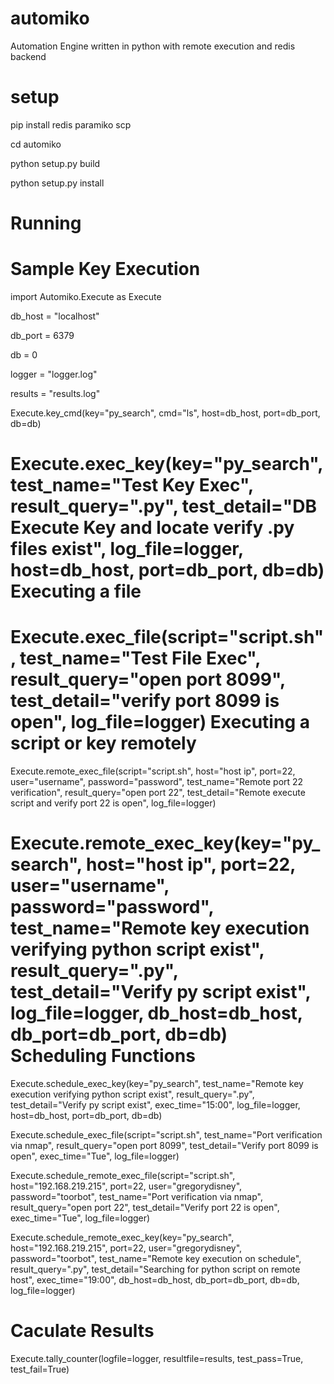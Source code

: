 automiko
========

Automation Engine written in python with remote execution and redis backend

setup
========
pip install redis paramiko scp


cd automiko 


python setup.py build


python setup.py install

Running
========

Sample Key Execution
========

import Automiko.Execute as Execute

db_host = "localhost"

db_port = 6379

db = 0

logger = "logger.log"

results = "results.log"


Execute.key_cmd(key="py_search",
                cmd="ls",
                host=db_host,
                port=db_port,
                db=db)

Execute.exec_key(key="py_search",
                 test_name="Test Key Exec",
                 result_query=".py",
                 test_detail="DB Execute Key and locate verify .py files exist",
                 log_file=logger,
                 host=db_host,
                 port=db_port,
                 db=db)
Executing a file
========
Execute.exec_file(script="script.sh",
                  test_name="Test File Exec",
                  result_query="open port 8099",
                  test_detail="verify port 8099 is open",
                  log_file=logger)
Executing a script or key remotely
========
Execute.remote_exec_file(script="script.sh",
                         host="host ip",
                         port=22,
                         user="username",
                         password="password",
                         test_name="Remote port 22 verification",
                         result_query="open port 22",
                         test_detail="Remote execute script and verify port 22 is open",
                         log_file=logger)

Execute.remote_exec_key(key="py_search",
                        host="host ip",
                        port=22,
                        user="username",
                        password="password",
                        test_name="Remote key execution verifying python script exist",
                        result_query=".py",
                        test_detail="Verify py script exist",
                        log_file=logger,
                        db_host=db_host,
                        db_port=db_port,
                        db=db)
Scheduling Functions
========
Execute.schedule_exec_key(key="py_search",
                        test_name="Remote key execution verifying python script exist",
                        result_query=".py",
                        test_detail="Verify py script exist",
                        exec_time="15:00",
                        log_file=logger,
                        host=db_host,
                        port=db_port,
                        db=db)

Execute.schedule_exec_file(script="script.sh",
                           test_name="Port verification via nmap",
                           result_query="open port 8099",
                           test_detail="Verify port 8099 is open",
                           exec_time="Tue",
                           log_file=logger)

Execute.schedule_remote_exec_file(script="script.sh",
                                  host="192.168.219.215",
                                  port=22,
                                  user="gregorydisney",
                                  password="toorbot",
                                  test_name="Port verification via nmap",
                                  result_query="open port 22",
                                  test_detail="Verify port 22 is open",
                                  exec_time="Tue",
                                  log_file=logger)


Execute.schedule_remote_exec_key(key="py_search",
                                 host="192.168.219.215",
                                 port=22,
                                 user="gregorydisney",
                                 password="toorbot",
                                 test_name="Remote key execution on schedule",
                                 result_query=".py",
                                 test_detail="Searching for python script on remote host",
                                 exec_time="19:00",
                                 db_host=db_host,
                                 db_port=db_port,
                                 db=db,
                                 log_file=logger)

Caculate Results 
========
Execute.tally_counter(logfile=logger,
                      resultfile=results,
                      test_pass=True,
                      test_fail=True)
